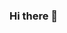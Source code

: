 ### Hi there 👋

<!-- Hi I am Ralf, I'm from Madagascar,I am a student and I love technologies 
- 🌱 I’m currently learning all things about digital job  at sayna
- 📫 How to reach me: andrianjatoralf@gmail.com 
- 😄 Pronouns: ...
- ⚡ Fun fact: ...
-->
